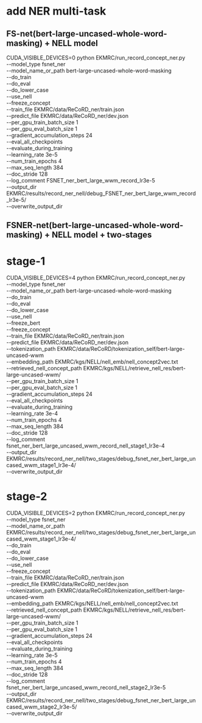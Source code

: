 # add NER multi-task

## FS-net(bert-large-uncased-whole-word-masking) + NELL model
CUDA_VISIBLE_DEVICES=0 python EKMRC/run_record_concept_ner.py \
  --model_type fsnet_ner \
  --model_name_or_path bert-large-uncased-whole-word-masking \
  --do_train \
  --do_eval \
  --do_lower_case \
  --use_nell \
  --freeze_concept \
  --train_file EKMRC/data/ReCoRD_ner/train.json \
  --predict_file EKMRC/data/ReCoRD_ner/dev.json \
  --per_gpu_train_batch_size 1 \
  --per_gpu_eval_batch_size 1 \
  --gradient_accumulation_steps 24 \
  --eval_all_checkpoints \
  --evaluate_during_training \
  --learning_rate 3e-5 \
  --num_train_epochs 4 \
  --max_seq_length 384 \
  --doc_stride 128 \
  --log_comment FSNET_ner_bert_large_wwm_record_lr3e-5 \
  --output_dir EKMRC/results/record_ner_nell/debug_FSNET_ner_bert_large_wwm_record_lr3e-5/ \
  --overwrite_output_dir


## FSNER-net(bert-large-uncased-whole-word-masking) + NELL model + two-stages

# stage-1
CUDA_VISIBLE_DEVICES=4 python EKMRC/run_record_concept_ner.py \
  --model_type fsnet_ner \
  --model_name_or_path bert-large-uncased-whole-word-masking \
  --do_train \
  --do_eval \
  --do_lower_case \
  --use_nell \
  --freeze_bert \
  --freeze_concept \
  --train_file EKMRC/data/ReCoRD_ner/train.json \
  --predict_file EKMRC/data/ReCoRD_ner/dev.json \
  --tokenization_path EKMRC/data/ReCoRD/tokenization_self/bert-large-uncased-wwm \
  --embedding_path EKMRC/kgs/NELL/nell_emb/nell_concept2vec.txt \
  --retrieved_nell_concept_path EKMRC/kgs/NELL/retrieve_nell_res/bert-large-uncased-wwm/ \
  --per_gpu_train_batch_size 1 \
  --per_gpu_eval_batch_size 1 \
  --gradient_accumulation_steps 24 \
  --eval_all_checkpoints \
  --evaluate_during_training \
  --learning_rate 3e-4 \
  --num_train_epochs 4 \
  --max_seq_length 384 \
  --doc_stride 128 \
  --log_comment fsnet_ner_bert_large_uncased_wwm_record_nell_stage1_lr3e-4 \
  --output_dir EKMRC/results/record_ner_nell/two_stages/debug_fsnet_ner_bert_large_uncased_wwm_stage1_lr3e-4/ \
  --overwrite_output_dir

# stage-2
CUDA_VISIBLE_DEVICES=2 python EKMRC/run_record_concept_ner.py \
  --model_type fsnet_ner \
  --model_name_or_path EKMRC/results/record_ner_nell/two_stages/debug_fsnet_ner_bert_large_uncased_wwm_stage1_lr3e-4/ \
  --do_train \
  --do_eval \
  --do_lower_case \
  --use_nell \
  --freeze_concept \
  --train_file EKMRC/data/ReCoRD_ner/train.json \
  --predict_file EKMRC/data/ReCoRD_ner/dev.json \
  --tokenization_path EKMRC/data/ReCoRD/tokenization_self/bert-large-uncased-wwm \
  --embedding_path EKMRC/kgs/NELL/nell_emb/nell_concept2vec.txt \
  --retrieved_nell_concept_path EKMRC/kgs/NELL/retrieve_nell_res/bert-large-uncased-wwm/ \
  --per_gpu_train_batch_size 1 \
  --per_gpu_eval_batch_size 1 \
  --gradient_accumulation_steps 24 \
  --eval_all_checkpoints \
  --evaluate_during_training \
  --learning_rate 3e-5 \
  --num_train_epochs 4 \
  --max_seq_length 384 \
  --doc_stride 128 \
  --log_comment fsnet_ner_bert_large_uncased_wwm_record_nell_stage2_lr3e-5 \
  --output_dir EKMRC/results/record_ner_nell/two_stages/debug_fsnet_ner_bert_large_uncased_wwm_stage2_lr3e-5/ \
  --overwrite_output_dir

